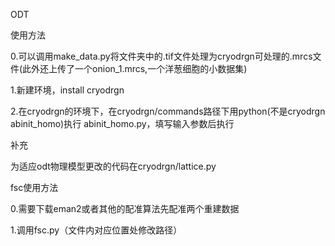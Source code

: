 ODT

使用方法

  0.可以调用make_data.py将文件夹中的.tif文件处理为cryodrgn可处理的.mrcs文件(此外还上传了一个onion_1.mrcs,一个洋葱细胞的小数据集)

  1.新建环境，install cryodrgn

  2.在cryodrgn的环境下，在cryodrgn/commands路径下用python(不是cryodrgn abinit_homo)执行 abinit_homo.py，填写输入参数后执行

补充
  
  为适应odt物理模型更改的代码在cryodrgn/lattice.py

fsc使用方法

  0.需要下载eman2或者其他的配准算法先配准两个重建数据
  

  1.调用fsc.py（文件内对应位置处修改路径）
